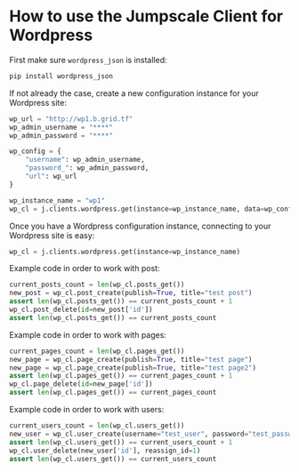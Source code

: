 # How to use the Jumpscale Client for Wordpress

First make sure `wordpress_json` is installed:
```bash
pip install wordpress_json
```

If not already the case, create a new configuration instance for your Wordpress site:
```python
wp_url = "http://wp1.b.grid.tf"
wp_admin_username = "****"
wp_admin_password = "****"

wp_config = {
    "username": wp_admin_username,
    "password_": wp_admin_password,
    "url": wp_url 
}

wp_instance_name = "wp1"
wp_cl = j.clients.wordpress.get(instance=wp_instance_name, data=wp_config, create=True, die=True, interactive=False)
```

Once you have a Wordpress configuration instance, connecting to your Wordpress site is easy:
```python
wp_cl = j.clients.wordpress.get(instance=wp_instance_name)
```

Example code in order to work with post:
```python
current_posts_count = len(wp_cl.posts_get())
new_post = wp_cl.post_create(publish=True, title="test post")
assert len(wp_cl.posts_get()) == current_posts_count + 1
wp_cl.post_delete(id=new_post['id'])
assert len(wp_cl.posts_get()) == current_posts_count
```

Example code in order to work with pages:
```python
current_pages_count = len(wp_cl.pages_get())
new_page = wp_cl.page_create(publish=True, title="test page")
new_page = wp_cl.page_create(publish=True, title="test page2")
assert len(wp_cl.pages_get()) == current_pages_count + 1
wp_cl.page_delete(id=new_page['id'])
assert len(wp_cl.pages_get()) == current_pages_count
```

Example code in order to work with users:
```python
current_users_count = len(wp_cl.users_get())
new_user = wp_cl.user_create(username="test_user", password="test_password", email="test.b.grid.tf")
assert len(wp_cl.users_get()) == current_users_count + 1
wp_cl.user_delete(new_user['id'], reassign_id=1)
assert len(wp_cl.users_get()) == current_users_count
```
